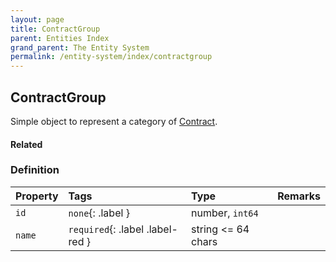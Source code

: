 ```yaml
---
layout: page
title: ContractGroup
parent: Entities Index
grand_parent: The Entity System
permalink: /entity-system/index/contractgroup
---
```


## ContractGroup
Simple object to represent a category of [Contract]({{site.baseurl}}/entity-system/index/contract).

#### Related

### Definition

| Property | Tags | Type | Remarks
|:---------|:-----|:-----|:-------
| `id` | `none`{: .label } | number, `int64` |
| `name` | `required`{: .label .label-red } | string <= 64 chars |